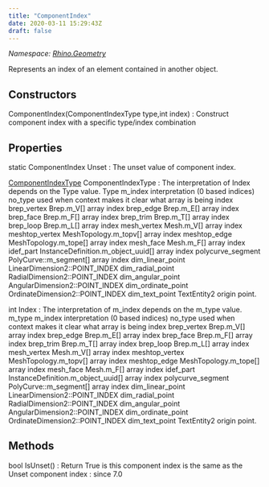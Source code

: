 ```yaml
---
title: "ComponentIndex"
date: 2020-03-11 15:29:43Z
draft: false
---
```


*Namespace: [Rhino.Geometry](../)*

Represents an index of an element contained in another object.
## Constructors

ComponentIndex(ComponentIndexType type,int index)
: Construct component index with a specific type/index combination
## Properties

static ComponentIndex Unset
: The unset value of component index.

[ComponentIndexType](/rhinocommon/rhino/geometry/componentindextype/) ComponentIndexType
: The interpretation of Index depends on the Type value.
     Type             m_index interpretation (0 based indices)
     no_type            used when context makes it clear what array is being index
     brep_vertex        Brep.m_V[] array index
     brep_edge          Brep.m_E[] array index
     brep_face          Brep.m_F[] array index
     brep_trim          Brep.m_T[] array index
     brep_loop          Brep.m_L[] array index
     mesh_vertex        Mesh.m_V[] array index
     meshtop_vertex     MeshTopology.m_topv[] array index
     meshtop_edge       MeshTopology.m_tope[] array index
     mesh_face          Mesh.m_F[] array index
     idef_part          InstanceDefinition.m_object_uuid[] array index
     polycurve_segment  PolyCurve::m_segment[] array index
     dim_linear_point   LinearDimension2::POINT_INDEX
     dim_radial_point   RadialDimension2::POINT_INDEX
     dim_angular_point  AngularDimension2::POINT_INDEX
     dim_ordinate_point OrdinateDimension2::POINT_INDEX
     dim_text_point     TextEntity2 origin point.

int Index
: The interpretation of m_index depends on the m_type value.
     m_type             m_index interpretation (0 based indices)
     no_type            used when context makes it clear what array is being index
     brep_vertex        Brep.m_V[] array index
     brep_edge          Brep.m_E[] array index
     brep_face          Brep.m_F[] array index
     brep_trim          Brep.m_T[] array index
     brep_loop          Brep.m_L[] array index
     mesh_vertex        Mesh.m_V[] array index
     meshtop_vertex     MeshTopology.m_topv[] array index
     meshtop_edge       MeshTopology.m_tope[] array index
     mesh_face          Mesh.m_F[] array index
     idef_part          InstanceDefinition.m_object_uuid[] array index
     polycurve_segment  PolyCurve::m_segment[] array index
     dim_linear_point   LinearDimension2::POINT_INDEX
     dim_radial_point   RadialDimension2::POINT_INDEX
     dim_angular_point  AngularDimension2::POINT_INDEX
     dim_ordinate_point OrdinateDimension2::POINT_INDEX
     dim_text_point     TextEntity2 origin point.
## Methods

bool IsUnset()
: Return True is this component index is the same as the Unset component index
: since 7.0
